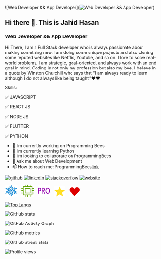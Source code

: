 ![Web Developer && App Developer](![Web Developer && App Developer](https://media-exp1.licdn.com/dms/image/C5603AQGUorCw8PE6WA/profile-displayphoto-shrink_400_400/0/1638031267452?e=1644451200&v=beta&t=vizJ4U5b7J-FzR4JpqjZgkXAddMlUKl54-hKdXrHj7U))

## Hi there 👋, This is Jahid Hasan
### Web Developer && App Developer


Hi There, I am a Full Stack developer who is always passionate about making something new. I am doing some unique projects and also cloning some reputed websites like Netflix, Youtube, and so on. I love to solve real-world problems. I am strategic, goal-oriented, and always work with an end goal in mind. Coding is not only my profession but also my love. I believe in a quote by Winston Churchill who says that “I am always ready to learn although I do not always like being taught.”❤❤

Skills: 

✅ JAVASCRIPT 

✅ REACT JS 

✅ NODE JS 

✅ FLUTTER 

✅ PYTHON

- 🔭 I’m currently working on Programming Bees 
- 🌱 I’m currently learning Python 
- 👯 I’m looking to collaborate on ProgrammingBees 
- 💬 Ask me about Web Development 
- 📫 How to reach me: ProgrammingBees[link](https://programmingbees.com) 


[<img src='https://cdn.jsdelivr.net/npm/simple-icons@3.0.1/icons/github.svg' alt='github' height='40'>](https://github.com/programmingbees)  [<img src='https://cdn.jsdelivr.net/npm/simple-icons@3.0.1/icons/linkedin.svg' alt='linkedin' height='40'>](https://www.linkedin.com/in/https://www.linkedin.com/in/jahid-hasan-2327b11aa//)  [<img src='https://cdn.jsdelivr.net/npm/simple-icons@3.0.1/icons/stackoverflow.svg' alt='stackoverflow' height='40'>](https://stackoverflow.com/users/https://stackoverflow.com/users/16985676/programming-bees)  [<img src='https://cdn.jsdelivr.net/npm/simple-icons@3.0.1/icons/icloud.svg' alt='website' height='40'>](https://programmingbees.com)  

<a href='https://archiveprogram.github.com/'><img src='https://raw.githubusercontent.com/acervenky/animated-github-badges/master/assets/acbadge.gif' width='40' height='40'></a> <a href='https://docs.github.com/en/developers'><img src='https://raw.githubusercontent.com/acervenky/animated-github-badges/master/assets/devbadge.gif' width='40' height='40'></a> <a href='https://github.com/pricing'><img src='https://raw.githubusercontent.com/acervenky/animated-github-badges/master/assets/pro.gif' width='40' height='40'></a> <a href='https://stars.github.com/'><img src='https://raw.githubusercontent.com/acervenky/animated-github-badges/master/assets/starbadge.gif' width='35' height='35'></a> <a href='https://docs.github.com/en/github/supporting-the-open-source-community-with-github-sponsors'><img src='https://raw.githubusercontent.com/acervenky/animated-github-badges/master/assets/sponsorbadge.gif' width='35' height='35'></a> 

[![Top Langs](https://github-readme-stats.vercel.app/api/top-langs/?username=programmingbees)](https://github.com/anuraghazra/github-readme-stats)

![GitHub stats](https://github-readme-stats.vercel.app/api?username=programmingbees&show_icons=true&count_private=true)  

![GitHub Activity Graph](https://activity-graph.herokuapp.com/graph?username=programmingbees)  

![GitHub metrics](https://metrics.lecoq.io/programmingbees)  

![GitHub streak stats](https://github-readme-streak-stats.herokuapp.com/?user=programmingbees)  

![Profile views](https://gpvc.arturio.dev/programmingbees)  

<!--generate url https://arturssmirnovs.github.io/github-profile-readme-generator/ -->
